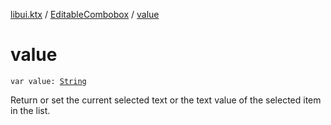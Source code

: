 [libui.ktx](../index.md) / [EditableCombobox](index.md) / [value](./value.md)

# value

`var value: `[`String`](https://kotlinlang.org/api/latest/jvm/stdlib/kotlin/-string/index.html)

Return or set the current selected text or the text value of the selected item in the list.


